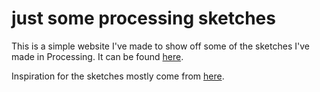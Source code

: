 # just some processing sketches

This is a simple website I've made to show off some of the sketches I've made in Processing. It can be found [here](https://katherinekolman.github.io/processing-visualizations/).

Inspiration for the sketches mostly come from [here](https://www.openprocessing.org/).
